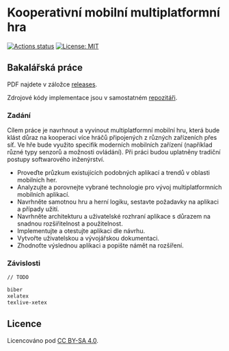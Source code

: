 # Kooperativní mobilní multiplatformní hra

[![Actions status](https://github.com/tenhobi/bachelor-thesis/workflows/build/badge.svg)](https://github.com/tenhobi/bachelor-thesis/actions)
[![License: MIT](https://img.shields.io/badge/license-CC%20BY--SA%204.0-blue.svg)](https://creativecommons.org/licenses/by-sa/4.0)

## Bakalářská práce

PDF najdete v záložce [releases](https://github.com/tenhobi/bachelors-thesis/releases).

Zdrojové kódy implementace jsou v samostatném [repozitáři](https://github.com/tenhobi/bachelor_game).

### Zadání

Cílem práce je navrhnout a vyvinout multiplatformní mobilní hru, která bude klást důraz na kooperaci více hráčů připojených z různých zařízeních přes síť. Ve hře bude využito specifik moderních mobilních zařízení (například různé typy senzorů a možnosti ovládání). Při práci budou uplatněny tradiční postupy softwarového inženýrství.

- Proveďte průzkum existujících podobných aplikací a trendů v oblasti mobilních her.
- Analyzujte a porovnejte vybrané technologie pro vývoj multiplatformních mobilních aplikací.
- Navrhněte samotnou hru a herní logiku, sestavte požadavky na aplikaci a případy užití.
- Navrhněte architekturu a uživatelské rozhraní aplikace s důrazem na snadnou rozšiřitelnost a použitelnost.
- Implementujte a otestujte aplikaci dle návrhu.
- Vytvořte uživatelskou a vývojářskou dokumentaci.
- Zhodnoťte výslednou aplikaci a popište námět na rozšíření.

### Závislosti

```txt
// TODO

biber
xelatex
texlive-xetex
```

## Licence

Licencováno pod [CC BY-SA 4.0](LICENSE).
